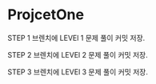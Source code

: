 # ProjcetOne

STEP 1 브렌치에 LEVEl 1 문제 풀이 커밋 저장.

STEP 2 브렌치에 LEVEl 2 문제 풀이 커밋 저장.

STEP 3 브렌치에 LEVEl 3 문제 풀이 커밋 저장.
